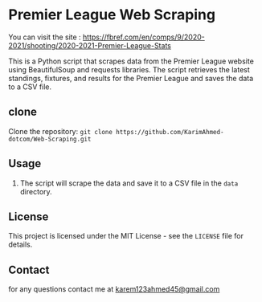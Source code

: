 # Premier League Web Scraping

You can visit the site : https://fbref.com/en/comps/9/2020-2021/shooting/2020-2021-Premier-League-Stats

This is a Python script that scrapes data from the Premier League website using BeautifulSoup and requests libraries. The script retrieves the latest standings, fixtures, and results for the Premier League and saves the data to a CSV file.


## clone

Clone the repository: `git clone https://github.com/KarimAhmed-dotcom/Web-Scraping.git`

## Usage

1. The script will scrape the data and save it to a CSV file in the `data` directory.

## License

This project is licensed under the MIT License - see the `LICENSE` file for details.

## Contact 
for any questions contact me at karem123ahmed45@gmail.com
